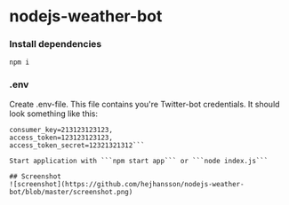 # nodejs-weather-bot
### Install dependencies
```npm i```

### .env
Create .env-file. This file contains you're Twitter-bot credentials. It should look something like this:
```consumer_secret=123123213213,
consumer_key=213123123123,
access_token=123123123123,
access_token_secret=12321321312```

Start application with ```npm start app``` or ```node index.js```

## Screenshot
![screenshot](https://github.com/hejhansson/nodejs-weather-bot/blob/master/screenshot.png)
